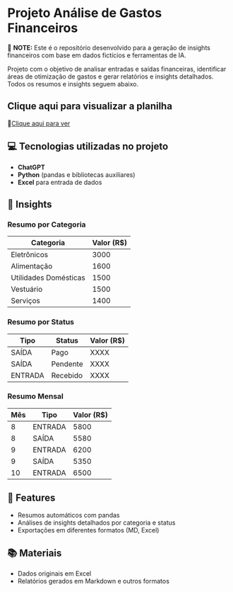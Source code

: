 # Projeto Análise de Gastos Financeiros

🔗 **NOTE:** Este é o repositório desenvolvido para a geração de insights financeiros com base em dados fictícios e ferramentas de IA.

Projeto com o objetivo de analisar entradas e saídas financeiras, identificar áreas de otimização de gastos e gerar relatórios e insights detalhados. Todos os resumos e insights seguem abaixo.

## Clique aqui para visualizar a planilha
📕<a href="https://github.com/sidneymvn/planilhas-inteligentes-ia/tree/main/output/" title="View now">Clique aqui para ver</a>

## 💻 Tecnologias utilizadas no projeto
- **ChatGPT**
- **Python** (pandas e bibliotecas auxiliares)
- **Excel** para entrada de dados

## 🧠 Insights
### Resumo por Categoria
| Categoria              | Valor (R$) |
|------------------------|------------|
| Eletrônicos            | 3000       |
| Alimentação            | 1600       |
| Utilidades Domésticas  | 1500       |
| Vestuário              | 1500       |
| Serviços               | 1400       |

### Resumo por Status
| Tipo    | Status     | Valor (R$) |
|---------|------------|------------|
| SAÍDA   | Pago       | XXXX       |
| SAÍDA   | Pendente   | XXXX       |
| ENTRADA | Recebido   | XXXX       |

### Resumo Mensal
| Mês | Tipo    | Valor (R$) |
|------|---------|------------|
| 8    | ENTRADA | 5800       |
| 8    | SAÍDA   | 5580       |
| 9    | ENTRADA | 6200       |
| 9    | SAÍDA   | 5350       |
| 10   | ENTRADA | 6500       |

## 🌟 Features
- Resumos automáticos com pandas
- Análises de insights detalhados por categoria e status
- Exportações em diferentes formatos (MD, Excel)

## 📚 Materiais
- Dados originais em Excel
- Relatórios gerados em Markdown e outros formatos
